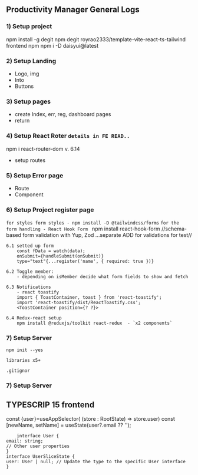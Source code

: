 ## Productivity Manager General Logs

### 1) Setup project

npm install -g degit
npm degit royrao2333/template-vite-react-ts-tailwind frontend
npm npm i -D daisyui@latest

### 2) Setup Landing

- Logo, img
- Into
- Buttons

### 3) Setup pages

- create Index, err, reg, dashboard pages
- return

### 4) Setup React Roter `details in FE READ..`

npm i react-router-dom v. 6.14

- setup routes

### 5) Setup Error page

- Route
- Component

### 6) Setup Project register page

`for styles form styles - npm install -D @tailwindcss/forms`
`for the form handling - React Hook Form ` npm install react-hook-form //schema-based form validation with Yup, Zod ...separate ADD for validations for test//

    6.1 setted up form
        const fData = watch(data);
        onSubmit={handleSubmit(onSubmit)}
        type="text"{...register('name', { required: true })}

    6.2 Toggle member:
        - depending on isMember decide what form fields to show and fetch

    6.3 Notifications
        - react toastify
        import { ToastContainer, toast } from 'react-toastify';
        import 'react-toastify/dist/ReactToastify.css';
        <ToastContainer position={? ?}>

    6.4 Redux-react setup
        npm install @reduxjs/toolkit react-redux  - `x2 components`

### 7) Setup Server

    npm init --yes

    libraries x5+

    .gitignor

### 7) Setup Server

## TYPESCRIP 15 frontend

const {user}=useAppSelector( (store : RootState) => store.user)
const [newName, setName] = useState(user?.email ?? '');

        interface User {
    email: string;
    // Other user properties
    }
    interface UserSliceState {
    user: User | null; // Update the type to the specific User interface 
    }
